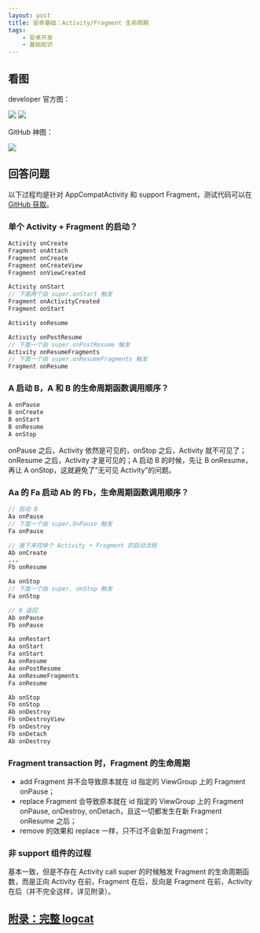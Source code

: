 ```yaml
---
layout: post
title: 安卓基础：Activity/Fragment 生命周期
tags:
    - 安卓开发
    - 基础知识
---
```


## 看图

developer 官方图：

![](https://imgs.piasy.com/2018-03-23-activity_lifecycle.png)  ![](https://imgs.piasy.com/2018-03-23-fragment_lifecycle.png)

GitHub 神图：

![](https://imgs.piasy.com/2018-03-23-2017010890963complete_android_fragment_lifecycle.png)

## 回答问题

以下过程均是针对 AppCompatActivity 和 support Fragment，测试代码可以在 [GitHub 获取](https://github.com/Piasy/android-lifecycle)。

### 单个 Activity + Fragment 的启动？

``` java
Activity onCreate
Fragment onAttach
Fragment onCreate
Fragment onCreateView
Fragment onViewCreated

Activity onStart
// 下面两个由 super.onStart 触发
Fragment onActivityCreated
Fragment onStart

Activity onResume

Activity onPostResume
// 下面一个由 super.onPostResume 触发
Activity onResumeFragments
// 下面一个由 super.onResumeFragments 触发
Fragment onResume
```

### A 启动 B，A 和 B 的生命周期函数调用顺序？

``` java
A onPause
B onCreate
B onStart
B onResume
A onStop
```

onPause 之后，Activity 依然是可见的，onStop 之后，Activity 就不可见了；onResume 之后，Activity 才是可见的；A 启动 B 的时候，先让 B onResume，再让 A onStop，这就避免了“无可见 Activity”的问题。

### Aa 的 Fa 启动 Ab 的 Fb，生命周期函数调用顺序？

``` java
// 启动 B
Aa onPause
// 下面一个由 super.OnPause 触发
Fa onPause

// 接下来同单个 Activity + Fragment 的启动流程
Ab onCreate
...
Fb onResume

Aa onStop
// 下面一个由 super. onStop 触发
Fa onStop

// B 返回
Ab onPause
Fb onPause

Aa onRestart
Aa onStart
Fa onStart
Aa onResume
Aa onPostResume
Aa onResumeFragments
Fa onResume

Ab onStop
Fb onStop
Ab onDestroy
Fb onDestroyView
Fb onDestroy
Fb onDetach
Ab onDestroy
```

### Fragment transaction 时，Fragment 的生命周期

+ add Fragment 并不会导致原本就在 id 指定的 ViewGroup 上的 Fragment onPause；
+ replace Fragment 会导致原本就在 id 指定的 ViewGroup 上的 Fragment onPause, onDestroy, onDetach，且这一切都发生在新 Fragment onResume 之后；
+ remove 的效果和 replace 一样，只不过不会新加 Fragment；

### 非 support 组件的过程

基本一致，但是不存在 Activity call super 的时候触发 Fragment 的生命周期函数，而是正向 Activity 在前，Fragment 在后，反向是 Fragment 在前，Activity 在后（并不完全这样，详见附录）。

## [附录：完整 logcat](/2017/01/14/Android-Basics-Activity-Fragment-Life-Cycle-Appendix/)
